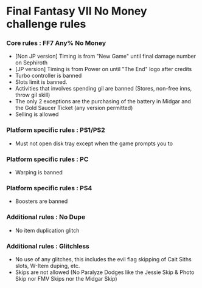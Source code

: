 # Final Fantasy VII No Money challenge rules

### Core rules : FF7 Any% No Money
- [Non JP version] Timing is from "New Game" until final damage number on Sephiroth 
- [JP version] Timing is from Power on until "The End" logo after credits
- Turbo controller is banned
- Slots limit is banned. 
- Activities that involves spending gil are banned (Stores, non-free inns, throw gil skill)
- The only 2 exceptions are the purchasing of the battery in Midgar and the Gold Saucer Ticket (any version permitted)
- Selling is allowed

### Platform specific rules : PS1/PS2
- Must not open disk tray except when the game prompts you to 

### Platform specific rules : PC
- Warping is banned

### Platform specific rules : PS4
- Boosters are banned

### Additional rules : No Dupe
- No item duplication glitch 

### Additional rules : Glitchless
- No use of any glitches, this includes the evil flag skipping of Cait Siths slots, W-Item duping, etc. 
- Skips are not allowed (No Paralyze Dodges like the Jessie Skip & Photo Skip nor FMV Skips nor the Midgar Skip)
